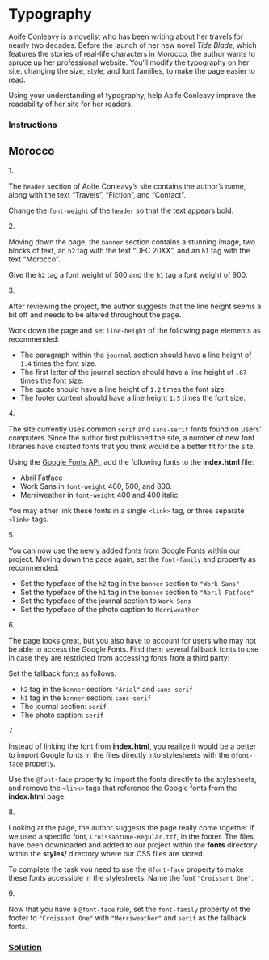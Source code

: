# Typography

Aoife Conleavy is a novelist who has been writing about her travels for
nearly two decades. Before the launch of her new novel *Tide Blade*,
which features the stories of real-life characters in Morocco, the
author wants to spruce up her professional website. You’ll modify the
typography on her site, changing the size, style, and font families, to
make the page easier to read.

Using your understanding of typography, help Aoife Conleavy improve the
readability of her site for her readers.

### Instructions

## Morocco

1\.

The `header` section of Aoife Conleavy’s site contains the author’s
name, along with the text “Travels”, “Fiction”, and “Contact”.

Change the `font-weight` of the `header` so that the text appears bold.

2\.

Moving down the page, the `banner` section contains a stunning image,
two blocks of text, an `h2` tag with the text “DEC 20XX”, and an `h1`
tag with the text “Morocco”.

Give the `h2` tag a font weight of 500 and the `h1` tag a font weight of
900.

3\.

After reviewing the project, the author suggests that the line height
seems a bit off and needs to be altered throughout the page.

Work down the page and set `line-height` of the following page elements
as recommended:

- The paragraph within the `journal` section should have a line height
  of `1.4` times the font size.
- The first letter of the journal section should have a line height of
  `.87` times the font size.
- The quote should have a line height of `1.2` times the font size.
- The footer content should have a line height `1.5` times the font
  size.

4\.

The site currently uses common `serif` and `sans-serif` fonts found on
users’ computers. Since the author first published the site, a number of
new font libraries have created fonts that you think would be a better
fit for the site.

Using the <a href="https://fonts.google.com/"
class="e14vpv2g1 gamut-xro1w8-ResetElement-Anchor-AnchorBase e1bhhzie0"
target="_blank" rel="noopener">Google Fonts API</a>, add the following
fonts to the **index.html** file:

- Abril Fatface
- Work Sans in `font-weight` 400, 500, and 800.
- Merriweather in `font-weight` 400 and 400 italic

You may either link these fonts in a single `<link>` tag, or three
separate `<link>` tags.

5\.

You can now use the newly added fonts from Google Fonts within our
project. Moving down the page again, set the `font-family` and property
as recommended:

- Set the typeface of the `h2` tag in the `banner` section to
  `"Work Sans"`
- Set the typeface of the `h1` tag in the `banner` section to
  `"Abril Fatface"`
- Set the typeface of the journal section to `Work Sans`
- Set the typeface of the photo caption to `Merriweather`

6\.

The page looks great, but you also have to account for users who may not
be able to access the Google Fonts. Find them several fallback fonts to
use in case they are restricted from accessing fonts from a third party:

Set the fallback fonts as follows:

- `h2` tag in the `banner` section: `"Arial"` and `sans-serif`
- `h1` tag in the `banner` section: `sans-serif`
- The journal section: `serif`
- The photo caption: `serif`

7\.

Instead of linking the font from **index.html**, you realize it would be
a better to import Google fonts in the files directly into stylesheets
with the `@font-face` property.

Use the `@font-face` property to import the fonts directly to the
stylesheets, and remove the `<link>` tags that reference the Google
fonts from the **index.html** page.

8\.

Looking at the page, the author suggests the page really come together
if we used a specific font, `CroissantOne-Regular.ttf`, in the footer.
The files have been downloaded and added to our project within the
**fonts** directory within the **styles/** directory where our CSS files
are stored.

To complete the task you need to use the `@font-face` property to make
these fonts accessible in the stylesheets. Name the font
`"Croissant One"`.

9\.

Now that you have a `@font-face` rule, set the `font-family` property of
the footer to `"Croissant One"` with `"Merriweather"` and `serif` as the
fallback fonts.

### [Solution](https://datttrian.github.io/full-stack-engineer/improved-styling-with-css/typography-ii/index.html)
